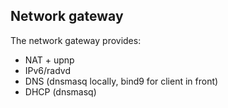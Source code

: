 Network gateway
---------------

The network gateway provides:
- NAT + upnp
- IPv6/radvd
- DNS (dnsmasq locally, bind9 for client in front)
- DHCP (dnsmasq)
